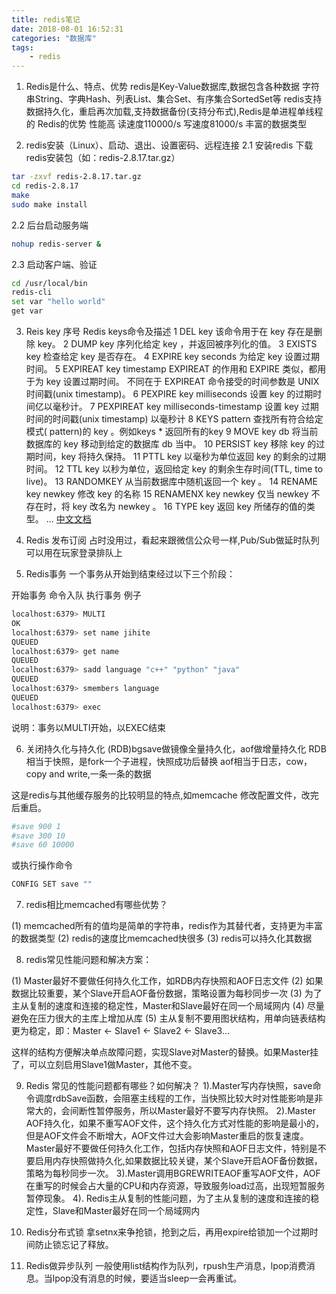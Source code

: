 ```yaml
---
title: redis笔记
date: 2018-08-01 16:52:31
categories: "数据库"
tags:
	- redis
---
```


1. Redis是什么、特点、优势
redis是Key-Value数据库,数据包含各种数据 字符串String、字典Hash、列表List、集合Set、有序集合SortedSet等
  redis支持数据持久化，重启再次加载,支持数据备份(支持分布式),Redis是单进程单线程的
Redis的优势
  性能高 读速度110000/s 写速度81000/s
  丰富的数据类型

2. redis安装（Linux）、启动、退出、设置密码、远程连接
2.1 安装redis
下载redis安装包（如：redis-2.8.17.tar.gz）
``` bash
tar -zxvf redis-2.8.17.tar.gz
cd redis-2.8.17
make
sudo make install
```
2.2 后台启动服务端
``` bash
nohup redis-server &
```
2.3 启动客户端、验证
``` bash
cd /usr/local/bin
redis-cli
set var "hello world"
get var
```
<!-- more -->

3. Reis key
序号	Redis keys命令及描述
1	DEL key
该命令用于在 key 存在是删除 key。
2	DUMP key 
序列化给定 key ，并返回被序列化的值。
3	EXISTS key 
检查给定 key 是否存在。
4	EXPIRE key seconds
为给定 key 设置过期时间。
5	EXPIREAT key timestamp 
EXPIREAT 的作用和 EXPIRE 类似，都用于为 key 设置过期时间。 不同在于 EXPIREAT 命令接受的时间参数是 UNIX 时间戳(unix timestamp)。
6	PEXPIRE key milliseconds 
设置 key 的过期时间亿以毫秒计。
7	PEXPIREAT key milliseconds-timestamp 
设置 key 过期时间的时间戳(unix timestamp) 以毫秒计
8	KEYS pattern 
查找所有符合给定模式( pattern)的 key 。例如keys * 返回所有的key
9	MOVE key db 
将当前数据库的 key 移动到给定的数据库 db 当中。
10	PERSIST key 
移除 key 的过期时间，key 将持久保持。
11	PTTL key 
以毫秒为单位返回 key 的剩余的过期时间。
12	TTL key 
以秒为单位，返回给定 key 的剩余生存时间(TTL, time to live)。
13	RANDOMKEY 
从当前数据库中随机返回一个 key 。
14	RENAME key newkey 
修改 key 的名称
15	RENAMENX key newkey 
仅当 newkey 不存在时，将 key 改名为 newkey 。
16	TYPE key 
返回 key 所储存的值的类型。
...
[中文文档](http://redisdoc.com)

4. Redis 发布订阅
占时没用过，看起来跟微信公众号一样,Pub/Sub做延时队列可以用在玩家登录排队上

5. Redis事务
一个事务从开始到结束经过以下三个阶段：

开始事务
命令入队
执行事务
例子

``` bash
localhost:6379> MULTI
OK
localhost:6379> set name jihite
QUEUED
localhost:6379> get name
QUEUED
localhost:6379> sadd language "c++" "python" "java"
QUEUED
localhost:6379> smembers language
QUEUED
localhost:6379> exec
```
说明：事务以MULTI开始，以EXEC结束

6. 关闭持久化与持久化
(RDB)bgsave做镜像全量持久化，aof做增量持久化
RDB相当于快照，是fork一个子进程，快照成功后替换
aof相当于日志，cow，copy and write,一条一条的数据

这是redis与其他缓存服务的比较明显的特点,如memcache
修改配置文件，改完后重启。
``` bash
#save 900 1  
#save 300 10  
#save 60 10000  
```
或执行操作命令
``` bash
CONFIG SET save ""
```

7. redis相比memcached有哪些优势？

(1) memcached所有的值均是简单的字符串，redis作为其替代者，支持更为丰富的数据类型
(2) redis的速度比memcached快很多
(3) redis可以持久化其数据

8. redis常见性能问题和解决方案：

(1) Master最好不要做任何持久化工作，如RDB内存快照和AOF日志文件
(2) 如果数据比较重要，某个Slave开启AOF备份数据，策略设置为每秒同步一次
(3) 为了主从复制的速度和连接的稳定性，Master和Slave最好在同一个局域网内
(4) 尽量避免在压力很大的主库上增加从库
(5) 主从复制不要用图状结构，用单向链表结构更为稳定，即：Master <- Slave1 <- Slave2 <- Slave3...

这样的结构方便解决单点故障问题，实现Slave对Master的替换。如果Master挂了，可以立刻启用Slave1做Master，其他不变。

9. Redis 常见的性能问题都有哪些？如何解决？
1).Master写内存快照，save命令调度rdbSave函数，会阻塞主线程的工作，当快照比较大时对性能影响是非常大的，会间断性暂停服务，所以Master最好不要写内存快照。
2).Master AOF持久化，如果不重写AOF文件，这个持久化方式对性能的影响是最小的，但是AOF文件会不断增大，AOF文件过大会影响Master重启的恢复速度。Master最好不要做任何持久化工作，包括内存快照和AOF日志文件，特别是不要启用内存快照做持久化,如果数据比较关键，某个Slave开启AOF备份数据，策略为每秒同步一次。
3).Master调用BGREWRITEAOF重写AOF文件，AOF在重写的时候会占大量的CPU和内存资源，导致服务load过高，出现短暂服务暂停现象。
4). Redis主从复制的性能问题，为了主从复制的速度和连接的稳定性，Slave和Master最好在同一个局域网内

10. Redis分布式锁
拿setnx来争抢锁，抢到之后，再用expire给锁加一个过期时间防止锁忘记了释放。

11. Redis做异步队列
一般使用list结构作为队列，rpush生产消息，lpop消费消息。当lpop没有消息的时候，要适当sleep一会再重试。
